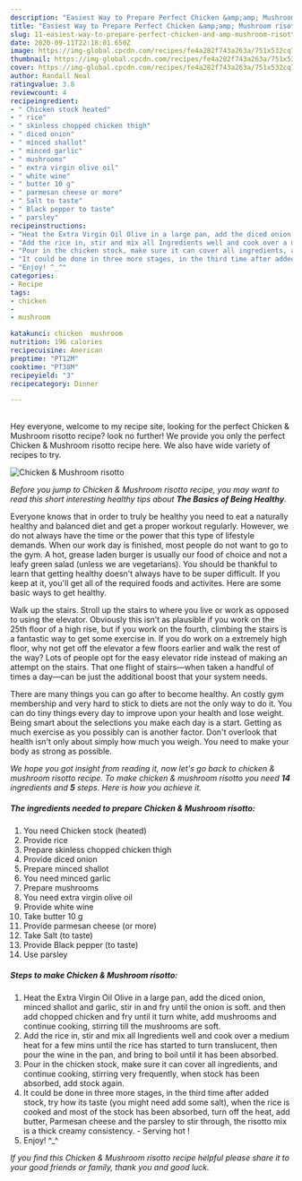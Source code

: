 ```yaml
---
description: "Easiest Way to Prepare Perfect Chicken &amp;amp; Mushroom risotto"
title: "Easiest Way to Prepare Perfect Chicken &amp;amp; Mushroom risotto"
slug: 11-easiest-way-to-prepare-perfect-chicken-and-amp-mushroom-risotto
date: 2020-09-11T22:18:01.650Z
image: https://img-global.cpcdn.com/recipes/fe4a282f743a263a/751x532cq70/chicken-mushroom-risotto-recipe-main-photo.jpg
thumbnail: https://img-global.cpcdn.com/recipes/fe4a282f743a263a/751x532cq70/chicken-mushroom-risotto-recipe-main-photo.jpg
cover: https://img-global.cpcdn.com/recipes/fe4a282f743a263a/751x532cq70/chicken-mushroom-risotto-recipe-main-photo.jpg
author: Randall Neal
ratingvalue: 3.8
reviewcount: 4
recipeingredient:
- " Chicken stock heated"
- " rice"
- " skinless chopped chicken thigh"
- " diced onion"
- " minced shallot"
- " minced garlic"
- " mushrooms"
- " extra virgin olive oil"
- " white wine"
- " butter 10 g"
- " parmesan cheese or more"
- " Salt to taste"
- " Black pepper to taste"
- " parsley"
recipeinstructions:
- "Heat the Extra Virgin Oil Olive in a large pan, add the diced onion, minced shallot and garlic, stir in and fry until the onion is soft. and then add chopped chicken and fry until it turn white, add mushrooms and continue cooking, stirring till the mushrooms are soft."
- "Add the rice in, stir and mix all Ingredients well and cook over a medium heat for a few mins until the rice has started to turn translucent, then pour the wine in the pan, and bring to boil until it has been absorbed."
- "Pour in the chicken stock, make sure it can cover all ingredients, and continue cooking, stirring very frequently, when stock has been absorbed, add stock again."
- "It could be done in three more stages, in the third time after added stock, try how its taste (you might need add some salt), when the rice is cooked and most of the stock has been absorbed, turn off the heat, add butter, Parmesan cheese and the parsley to stir through, the risotto mix is a thick creamy consistency. Serving hot !"
- "Enjoy! ^_^"
categories:
- Recipe
tags:
- chicken
- 
- mushroom

katakunci: chicken  mushroom 
nutrition: 196 calories
recipecuisine: American
preptime: "PT12M"
cooktime: "PT38M"
recipeyield: "3"
recipecategory: Dinner

---
```

<br>
Hey everyone, welcome to my recipe site, looking for the perfect Chicken &amp; Mushroom risotto recipe? look no further! We provide you only the perfect Chicken &amp; Mushroom risotto recipe here. We also have wide variety of recipes to try.
<br>


![Chicken &amp; Mushroom risotto](https://img-global.cpcdn.com/recipes/fe4a282f743a263a/751x532cq70/chicken-mushroom-risotto-recipe-main-photo.jpg)

<i>Before you jump to Chicken &amp; Mushroom risotto recipe, you may want to read this short interesting healthy tips about <strong>The Basics of Being Healthy</strong>.</i>

Everyone knows that in order to truly be healthy you need to eat a naturally healthy and balanced diet and get a proper workout regularly. However, we do not always have the time or the power that this type of lifestyle demands. When our work day is finished, most people do not want to go to the gym. A hot, grease laden burger is usually our food of choice and not a leafy green salad (unless we are vegetarians). You should be thankful to learn that getting healthy doesn't always have to be super difficult. If you keep at it, you'll get all of the required foods and activites. Here are some basic ways to get healthy.

Walk up the stairs. Stroll up the stairs to where you live or work as opposed to using the elevator. Obviously this isn’t as plausible if you work on the 25th floor of a high rise, but if you work on the fourth, climbing the stairs is a fantastic way to get some exercise in. If you do work on a extremely high floor, why not get off the elevator a few floors earlier and walk the rest of the way? Lots of people opt for the easy elevator ride instead of making an attempt on the stairs. That one flight of stairs—when taken a handful of times a day—can be just the additional boost that your system needs. 

There are many things you can go after to become healthy. An costly gym membership and very hard to stick to diets are not the only way to do it. You can do tiny things every day to improve upon your health and lose weight. Being smart about the selections you make each day is a start. Getting as much exercise as you possibly can is another factor. Don't overlook that health isn't only about simply how much you weigh. You need to make your body as strong as possible. 


<i>We hope you got insight from reading it, now let's go back to chicken &amp; mushroom risotto recipe. To make chicken &amp; mushroom risotto you need <strong>14</strong> ingredients and <strong>5</strong> steps. Here is how you achieve it.
</i>

##### The ingredients needed to prepare Chicken &amp; Mushroom risotto:

1. You need  Chicken stock (heated)
1. Provide  rice
1. Prepare  skinless chopped chicken thigh
1. Provide  diced onion
1. Prepare  minced shallot
1. You need  minced garlic
1. Prepare  mushrooms
1. You need  extra virgin olive oil
1. Provide  white wine
1. Take  butter 10 g
1. Provide  parmesan cheese (or more)
1. Take  Salt (to taste)
1. Provide  Black pepper (to taste)
1. Use  parsley


##### Steps to make Chicken &amp; Mushroom risotto:

1. Heat the Extra Virgin Oil Olive in a large pan, add the diced onion, minced shallot and garlic, stir in and fry until the onion is soft. and then add chopped chicken and fry until it turn white, add mushrooms and continue cooking, stirring till the mushrooms are soft.
1. Add the rice in, stir and mix all Ingredients well and cook over a medium heat for a few mins until the rice has started to turn translucent, then pour the wine in the pan, and bring to boil until it has been absorbed.
1. Pour in the chicken stock, make sure it can cover all ingredients, and continue cooking, stirring very frequently, when stock has been absorbed, add stock again.
1. It could be done in three more stages, in the third time after added stock, try how its taste (you might need add some salt), when the rice is cooked and most of the stock has been absorbed, turn off the heat, add butter, Parmesan cheese and the parsley to stir through, the risotto mix is a thick creamy consistency. - Serving hot !
1. Enjoy! ^_^


<i>If you find this Chicken &amp; Mushroom risotto recipe helpful please share it to your good friends or family, thank you and good luck.</i>
